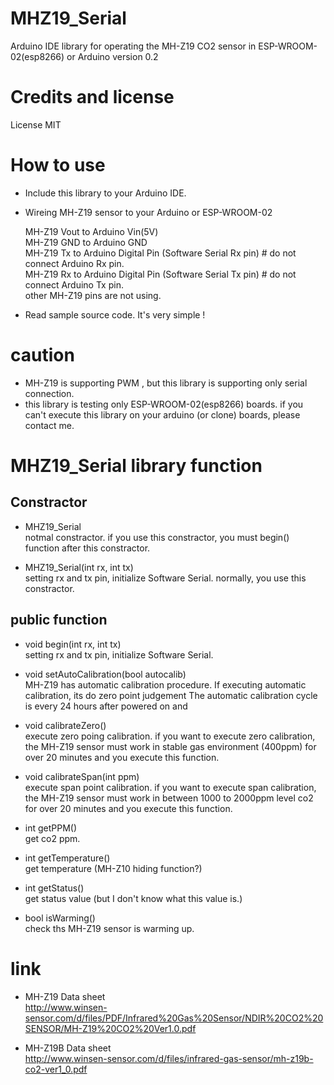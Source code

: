 # MHZ19_Serial 
Arduino IDE library for operating the MH-Z19 CO2 sensor in ESP-WROOM-02(esp8266) or Arduino
version 0.2

# Credits and license  
License MIT

# How to use

* Include this library to your Arduino IDE.
* Wireing MH-Z19 sensor to your Arduino or ESP-WROOM-02

    MH-Z19 Vout to Arduino Vin(5V)  
    MH-Z19 GND  to Arduino GND  
    MH-Z19 Tx   to Arduino Digital Pin (Software Serial Rx pin)  # do not connect Arduino Rx pin.  
    MH-Z19 Rx   to Arduino Digital Pin (Software Serial Tx pin)  # do not connect Arduino Tx pin.  
    other MH-Z19 pins are not using.  

* Read sample source code. It's very simple !

# caution

* MH-Z19 is supporting PWM , but this library is supporting only serial connection. 
* this library is testing only ESP-WROOM-02(esp8266) boards. if you can't execute this library on your arduino (or clone) boards, please contact me.


# MHZ19_Serial library function

## Constractor

* MHZ19_Serial  
  notmal constractor. if you use this constractor, you must begin() function after this constractor.

* MHZ19_Serial(int rx, int tx)  
  setting rx and tx pin, initialize Software Serial. normally, you use this constractor.

## public function

* void begin(int rx, int tx)  
  setting rx and tx pin, initialize Software Serial.
  
* void setAutoCalibration(bool autocalib)  
  MH-Z19 has automatic calibration procedure. If executing automatic calibration, its do zero point judgement
  The automatic calibration cycle is every 24 hours after powered on and 

* void calibrateZero()  
  execute zero poing calibration. 
  if you want to execute zero calibration, the MH-Z19 sensor must work in stable gas environment (400ppm) for over 20 minutes and you execute this function.

* void calibrateSpan(int ppm)  
  execute span point calibration.
  if you want to execute span calibration, the MH-Z19 sensor must work in between 1000 to 2000ppm level co2 for over 20 minutes and you execute this function.
  
* int getPPM()  
  get co2 ppm.
  
* int getTemperature()  
  get temperature (MH-Z10 hiding function?)

* int getStatus()  
  get status value (but I don't know what this value is.)

* bool isWarming()  
  check ths MH-Z19 sensor is warming up.

# link
* MH-Z19 Data sheet  
  http://www.winsen-sensor.com/d/files/PDF/Infrared%20Gas%20Sensor/NDIR%20CO2%20SENSOR/MH-Z19%20CO2%20Ver1.0.pdf

* MH-Z19B Data sheet  
  http://www.winsen-sensor.com/d/files/infrared-gas-sensor/mh-z19b-co2-ver1_0.pdf

